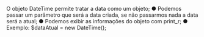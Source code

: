 O objeto DateTime permite tratar a data como um objeto; ● Podemos passar um parâmetro que será a data criada, se não passarmos nada a data será a atual; ● Podemos exibir as informações do objeto com print_r; ● Exemplo: $dataAtual = new DateTime();